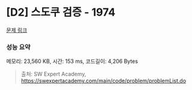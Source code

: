 # [D2] 스도쿠 검증 - 1974 

[문제 링크](https://swexpertacademy.com/main/code/problem/problemDetail.do?contestProbId=AV5Psz16AYEDFAUq) 

### 성능 요약

메모리: 23,560 KB, 시간: 153 ms, 코드길이: 4,206 Bytes



> 출처: SW Expert Academy, https://swexpertacademy.com/main/code/problem/problemList.do